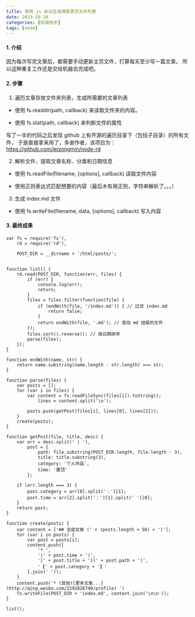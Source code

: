 ```yaml
---
title: 使用 js 自动生成博客首页文件列表
date: 2013-10-20
categories: [前端技术]
tags: [node]
---
```


#### 1. 介绍

因为每次写完文章后，都需要手动更新主页文件，打算每天至少写一篇文章。
所以这种重复工作还是交给机器去完成吧。

#### 2. 步骤

1) 遍历文章存放文件夹列表，生成所需要的文章列表

* 使用 fs.readdir(path, callback) 来读取文件夹的内容。

* 使用 fs.stat(path, callback) 来判断文件的属性

写了一半的代码之后发现 github 上有开源的遍历目录下（包括子目录）的所有文件，
于是直接拿来用了，多谢作者，该项目为：https://github.com/leizongmin/node-rd

2) 解析文件，提取文章名称、分类和日期信息

* 使用 fs.readFile(filename, [options], callback) 读取文件内容

* 使用正则表达式匹配想要的内容（最后木有用正则，字符串解析了。。。）

3) 生成 index.md 文件

* 使用 fs.writeFile(filename, data, [options], callback) 写入内容

#### 3. 最终成果

    var fs = require('fs'),
        rd = require('rd'),

        POST_DIR = __dirname + '/html/posts/';


    function list() {
        rd.read(POST_DIR, function(err, files) {
            if (err) {
                console.log(err);
                return;
            }
            files = files.filter(function(file) {
                if (endWith(file, '/index.md')) { // 过滤 index.md
                    return false;
                }
                return endWith(file, '.md'); // 查找 md 结尾的文件
            });
            files.sort().reverse(); // 按日期排序
            parse(files);
        });
    }

    function endWith(name, str) {
        return name.substring(name.length - str.length) === str;
    }

    function parse(files) {
        var posts = [];
        for (var i in files) {
            var content = fs.readFileSync(files[i]).toString();
                lines = content.split('\n');

            posts.push(getPost(files[i], lines[0], lines[2]));
        }
        create(posts);
    }

    function getPost(file, title, desc) {
        var arr = desc.split(' | '),
            post = {
                path: file.substring(POST_DIR.length, file.length - 3),
                title: title.substring(3),
                category: '个人作品',
                time: '置顶'
            };

        if (arr.length === 3) {
            post.category = arr[0].split('：')[1];
            post.time = arr[2].split('：')[1].split(' ')[0];
        }
        return post;
    }

    function create(posts) {
        var content = ['## 全部文章 (' + (posts.length + 50) + ')'];
        for (var i in posts) {
            var post = posts[i];
            content.push([
                '* ',
                '(' + post.time + ')',
                '[' + post.title + '](' + post.path + ')',
                '【' + post.category + '】'
            ].join(' '));
        }
        content.push('* (其他)[更多文章...](http://qing.weibo.com/2292826740/profile) ')
        fs.writeFile(POST_DIR + 'index.md', content.join('\n\n'));
    }

    list();

